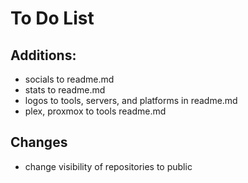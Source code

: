 # To Do List

## Additions:

- socials to readme.md
- stats to readme.md
- logos to tools, servers, and platforms in readme.md
- plex, proxmox to tools readme.md


## Changes

- change visibility of repositories to public
